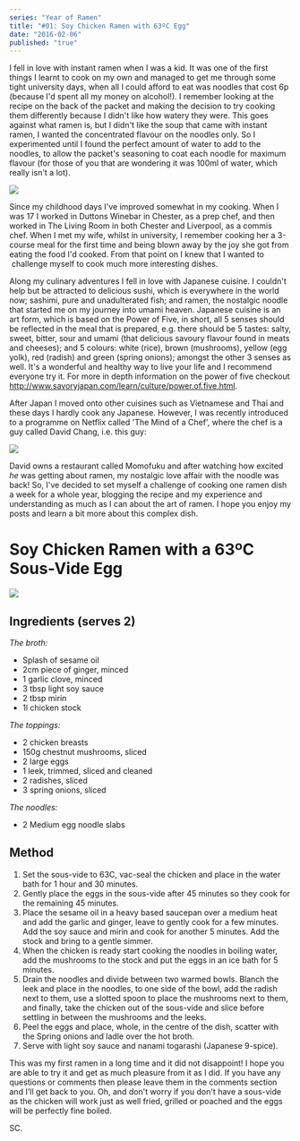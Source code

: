 ```yaml
---
series: "Year of Ramen"
title: "#01: Soy Chicken Ramen with 63ºC Egg"
date: "2016-02-06"
published: "true"
---
```


I fell in love with instant ramen when I was a kid. It was one of the first things I learnt to cook on my own and managed to get me through some tight university days, when all I could afford to eat was noodles that cost 6p (because I'd spent all my money on alcohol!). I remember looking at the recipe on the back of the packet and making the decision to try cooking them differently because I didn't like how watery they were. This goes against what ramen is, but I didn't like the soup that came with instant ramen, I wanted the concentrated flavour on the noodles only. So I experimented until I found the perfect amount of water to add to the noodles, to allow the packet's seasoning to coat each noodle for maximum flavour (for those of you that are wondering it was 100ml of water, which really isn't a lot).

[![](https://cookingwithscarss.files.wordpress.com/2016/02/img_3911.jpeg)](https://cookingwithscarss.files.wordpress.com/2016/02/img_3911.jpeg)

Since my childhood days I've improved somewhat in my cooking. When I was 17 I worked in Duttons Winebar in Chester, as a prep chef, and then worked in The Living Room in both Chester and Liverpool, as a commis chef. When I met my wife, whilst in university, I remember cooking her a 3-course meal for the first time and being blown away by the joy she got from eating the food I'd cooked. From that point on I knew that I wanted to  challenge myself to cook much more interesting dishes.

Along my culinary adventures I fell in love with Japanese cuisine. I couldn't help but be attracted to delicious sushi, which is everywhere in the world now; sashimi, pure and unadulterated fish; and ramen, the nostalgic noodle that started me on my journey into umami heaven. Japanese cuisine is an art form, which is based on the Power of Five, in short, all 5 senses should be reflected in the meal that is prepared, e.g. there should be 5 tastes: salty, sweet, bitter, sour and umami (that delicious savoury flavour found in meats and cheeses); and 5 colours: white (rice), brown (mushrooms), yellow (egg yolk), red (radish) and green (spring onions); amongst the other 3 senses as well. It's a wonderful and healthy way to live your life and I recommend everyone try it. For more in depth information on the power of five checkout http://www.savoryjapan.com/learn/culture/power.of.five.html.

After Japan I moved onto other cuisines such as Vietnamese and Thai and these days I hardly cook any Japanese. However, I was recently introduced to a programme on Netflix called 'The Mind of a Chef', where the chef is a guy called David Chang, i.e. this guy:

[![](https://cookingwithscarss.files.wordpress.com/2016/02/img_3910.jpeg)](https://cookingwithscarss.files.wordpress.com/2016/02/img_3910.jpeg)

David owns a restaurant called Momofuku and after watching how excited _he_ was getting about ramen, my nostalgic love affair with the noodle was back! So, I've decided to set myself a challenge of cooking one ramen dish a week for a whole year, blogging the recipe and my experience and understanding as much as I can about the art of ramen. I hope you enjoy my posts and learn a bit more about this complex dish.

# Soy Chicken Ramen with a 63ºC Sous-Vide Egg

[![](https://cookingwithscarss.files.wordpress.com/2016/02/img_3907.jpeg)](https://cookingwithscarss.files.wordpress.com/2016/02/img_3907.jpeg)

## Ingredients (serves 2)

_The broth:_

* Splash of sesame oil
* 2cm piece of ginger, minced
* 1 garlic clove, minced
* 3 tbsp light soy sauce
* 2 tbsp mirin
* 1l chicken stock

_The toppings:_

* 2 chicken breasts
* 150g chestnut mushrooms, sliced
* 2 large eggs
* 1 leek, trimmed, sliced and cleaned
* 2 radishes, sliced
* 3 spring onions, sliced

_The noodles:_

* 2 Medium egg noodle slabs

## Method

1. Set the sous-vide to 63C, vac-seal the chicken and place in the water bath for 1 hour and 30 minutes.
2. Gently place the eggs in the sous-vide after 45 minutes so they cook for the remaining 45 minutes.
3. Place the sesame oil in a heavy based saucepan over a medium heat and add the garlic and ginger, leave to gently cook for a few minutes. Add the soy sauce and mirin and cook for another 5 minutes. Add the stock and bring to a gentle simmer.
4. When the chicken is ready start cooking the noodles in boiling water, add the mushrooms to the stock and put the eggs in an ice bath for 5 minutes.
5. Drain the noodles and divide between two warmed bowls. Blanch the leek and place in the noodles, to one side of the bowl, add the radish next to them, use a slotted spoon to place the mushrooms next to them, and finally, take the chicken out of the sous-vide and slice before settling in between the mushrooms and the leeks.
6. Peel the eggs and place, whole, in the centre of the dish, scatter with the Spring onions and ladle over the hot broth.
7. Serve with light soy sauce and nanami togarashi (Japanese 9-spice).

This was my first ramen in a long time and it did not disappoint! I hope you are able to try it and get as much pleasure from it as I did. If you have any questions or comments then please leave them in the comments section and I'll get back to you. Oh, and don't worry if you don't have a sous-vide as the chicken will work just as well fried, grilled or poached and the eggs will be perfectly fine boiled.

SC.